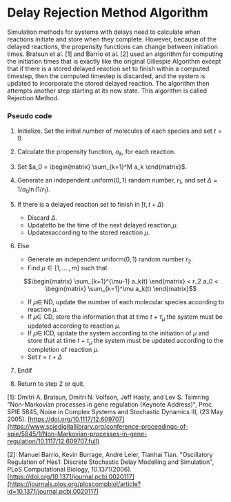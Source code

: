 # Delay Rejection Method Algorithm
Simulation methods for systems with delays need to calculate when reactions initiate and store when they complete. However, because of the delayed reactions, the propensity functions can change between initiation times. Bratsun et al. [1] and Barrio et al. [2] used an algorithm for computing the initiation times that is exactly like the original Gillespie Algorithm except that if there is a stored delayed reaction set to finish within a computed timestep, then the computed timestep is discarded, and the system is updated to incorporate the stored delayed reaction. The algorithm then attempts another step starting at its new state. This algorithm is called Rejection Method.

### Pseudo code

1. Initialize. Set the initial number of molecules of each species and set $t = 0$.

2. Calculate the propensity function, $a_k$, for each reaction.

3. Set $a_0 = \begin{matrix} \sum_{k=1}^M a_k \end{matrix}$.

4. Generate an independent uniform$(0,1)$ random number, $r_1$, and set $\Delta = 1/a_0 \ln(1/r_1)$.

5. If there is a delayed reaction set to finish in $[t, t + \Delta)$

   - Discard $\Delta$.
   - Updatetto be the time of the next delayed reaction,$\mu$.
   - Updatexaccording to the stored reaction $\mu$.

6. Else

   - Generate an independent uniform$(0,1)$ random number $r_2$.
   - Find $\mu\in[1,...., m]$ such that

   ```math
   \begin{matrix} \sum_{k=1}^{\mu-1} a_k(t) \end{matrix} < r_2 a_0 < \begin{matrix} \sum_{k=1}^\mu a_k(t) \end{matrix}
   ```

   - If $\mu\in$ ND, update the number of each molecular species according to reaction $\mu$.
   - If $\mu\in$ CD, store the information that at time $t+\tau_\mu$ the system must be updated according to reaction $\mu$.
   - If $\mu\in$ ICD, update the system according to the initiation of $\mu$ and store that at time $t+\tau_\mu$ the system must be updated according to the completion of reaction $\mu$.
   - Set $t = t +\Delta$

7. Endif

8. Return to step 2 or quit.


[1]: Dmitri A. Bratsun, Dmitri N. Volfson, Jeff Hasty, and Lev S. Tsimring "Non-Markovian processes in gene regulation (Keynote Address)", Proc. SPIE 5845, Noise in Complex Systems and Stochastic Dynamics III, (23 May 2005).
[https://doi.org/10.1117/12.609707](https://www.spiedigitallibrary.org/conference-proceedings-of-spie/5845/1/Non-Markovian-processes-in-gene-regulation/10.1117/12.609707.full)

[2]:  Manuel Barrio, Kevin Burrage, André Leier, Tianhai Tian. "Oscillatory Regulation of Hes1: Discrete Stochastic Delay Modelling and Simulation", PLoS Computational Biology, 10.1371(2006).
[https://doi.org/10.1371/journal.pcbi.0020117](https://journals.plos.org/ploscompbiol/article?id=10.1371/journal.pcbi.0020117)

